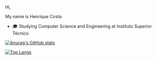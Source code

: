 Hi,

My name is Henrique Costa
- 🎓 Studying Computer Science and Engineering at Instituto Superior Técnico

[![Anurag's GitHub stats](https://github-readme-stats.vercel.app/api?username=hmcostaa&show_icons=true&theme=dracula)](https://github.com/anuraghazra/github-readme-stats)

[![Top Langs](https://github-readme-stats.vercel.app/api/top-langs/?username=hmcostaa&show_icons=true&theme=dracula)](https://github.com/anuraghazra/github-readme-stats)
